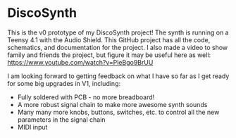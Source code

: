 # DiscoSynth
This is the v0 prototype of my DiscoSynth project! The synth is running on a Teensy 4.1 with the Audio Shield. This GitHub project has all the code, schematics, and documentation for the project. I also made a video to show family and friends the project, but figure it may be useful here as well: https://www.youtube.com/watch?v=PleBgo9BrUU

I am looking forward to getting feedback on what I have so far as I get ready for some big upgrades in V1, including:
* Fully soldered with PCB - no more breadboard!
* A more robust signal chain to make more awesome synth sounds
* Many many more knobs, buttons, switches, etc. to control all the new parameters in the signal chain
* MIDI input
